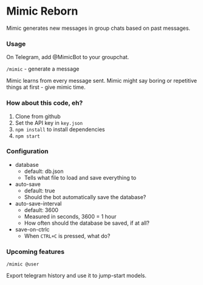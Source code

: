 # Mimic Reborn

Mimic generates new messages in group chats based on past messages.

### Usage

On Telegram, add @MimicBot to your groupchat.

`/mimic` - generate a message

Mimic learns from every message sent. Mimic might say boring or repetitive things
at first - give mimic time.

### How about this code, eh?

1. Clone from github
2. Set the API key in `key.json`
4. `npm install` to install dependencies
5. `npm start`

### Configuration

- database
	- default: db.json
	- Tells what file to load and save everything to
- auto-save
	- default: true
	- Should the bot automatically save the database?
- auto-save-interval
	- default: 3600
	- Measured in seconds, 3600 = 1 hour
	- How often should the database be saved, if at all?
- save-on-ctrlc
	- When `CTRL+C` is pressed, what do?

### Upcoming features

`/mimic @user`

Export telegram history and use it to jump-start models.
